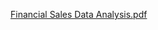[Financial Sales Data Analysis.pdf](https://github.com/user-attachments/files/18485267/Financial.Sales.Data.Analysis.pdf)
